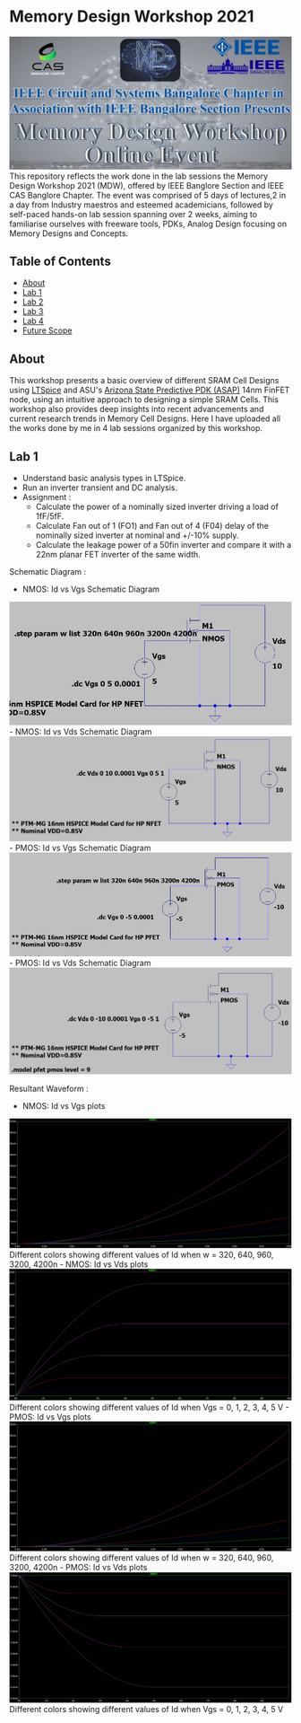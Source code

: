 # Memory Design Workshop 2021
<img src = "media/poster.jpg">
This repository reflects the work done in the lab sessions the Memory Design Workshop 2021 (MDW), offered by IEEE Banglore Section and IEEE CAS Banglore Chapter. The event was comprised of 5 days of lectures,2 in a day from Industry maestros and esteemed academicians, followed by self-paced hands-on lab session spanning over 2 weeks, aiming to familiarise ourselves with freeware tools, PDKs, Analog Design focusing on Memory Designs and Concepts.

## Table of Contents

- [About](#about)
- [Lab 1](#Lab-1)
- [Lab 2](#Lab-2)
- [Lab 3](#Lab-3)
- [Lab 4](#Lab-4)
- [Future Scope](#future-scope)


## About
This workshop presents a basic overview of different SRAM Cell Designs using [LTSpice](https://www.analog.com/en/design-center/design-tools-and-calculators/ltspice-simulator.html) and ASU's [Arizona State Predictive PDK (ASAP)](https://asap.asu.edu/) 14nm FinFET node, using an intuitive approach to designing a simple SRAM Cells. This workshop also provides deep insights into recent advancements and current research trends in Memory Cell Designs. Here I have uploaded all the works done by me in 4 lab sessions organized by this workshop.

## Lab 1
- Understand basic analysis types in LTSpice.
- Run an inverter transient and DC analysis.
- Assignment :
	- Calculate the power of a nominally sized inverter driving a load of 1fF/5fF.
	- Calculate Fan out of 1 (FO1) and Fan out of 4 (F04) delay of the nominally sized inverter at nominal and +/-10% supply.
	- Calculate the leakage power of a 50fin inverter and compare it with a 22nm planar FET inverter of the same width.

Schematic Diagram :
- NMOS: Id vs Vgs Schematic Diagram
<img src = "lab1/nmos_id_vgs_l1.jpg">
- NMOS: Id vs Vds Schematic Diagram
<img src = "lab1/nmos_id_vds_l1.jpg">
- PMOS: Id vs Vgs Schematic Diagram
<img src = "lab1/pmos_id_vgs_l1.jpg">
- PMOS: Id vs Vds Schematic Diagram
<img src = "lab1/pmos_id_vds.jpg">

Resultant Waveform :
- NMOS: Id vs Vgs plots
<img src = "lab1/op_nmos_id_vgs.jpg">
Different colors showing different values of Id when w = 320, 640, 960, 3200, 4200n
- NMOS: Id vs Vds plots
<img src = "lab1/op_nmos_id_vds.jpg">
Different colors showing different values of Id when Vgs = 0, 1, 2, 3, 4, 5 V
- PMOS: Id vs Vgs plots
<img src = "lab1/op_nmos_id_vgs.jpg">
Different colors showing different values of Id when w = 320, 640, 960, 3200, 4200n
- PMOS: Id vs Vds plots
<img src = "lab1/op_pmos_id_vds.jpg">
Different colors showing different values of Id when Vgs = 0, 1, 2, 3, 4, 5 V
